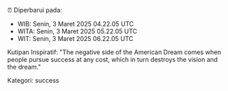 ⏰ Diperbarui pada:
- WIB: Senin, 3 Maret 2025 04.22.05 UTC
- WITA: Senin, 3 Maret 2025 05.22.05 UTC
- WIT: Senin, 3 Maret 2025 06.22.05 UTC

Kutipan Inspiratif:
"The negative side of the American Dream comes when people pursue success at any cost, which in turn destroys the vision and the dream."


Kategori: success


